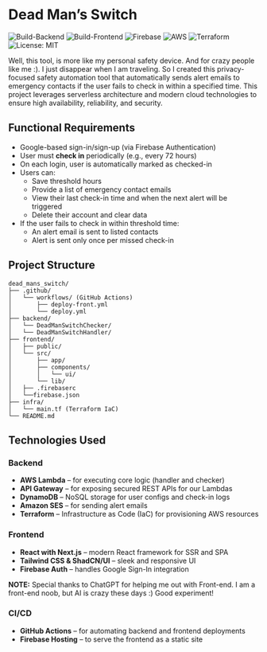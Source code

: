 # Dead Man’s Switch

![Build-Backend](https://github.com/raghavsikaria/dead_mans_switch/actions/workflows/deploy.yml/badge.svg)
![Build-Frontend](https://github.com/raghavsikaria/dead_mans_switch/actions/workflows/deploy-frontend.yml/badge.svg)
![Firebase](https://img.shields.io/badge/deployed-Firebase-brightgreen)
![AWS](https://img.shields.io/badge/AWS-cloud-orange)
![Terraform](https://img.shields.io/badge/Terraform-IaC-purple)
![License: MIT](https://img.shields.io/badge/License-MIT-blue.svg)

Well, this tool, is more like my personal safety device. And for crazy people like me :). I just disappear when I am traveling. So I created this privacy-focused safety automation tool that automatically sends alert emails to emergency contacts if the user fails to check in within a specified time. This project leverages serverless architecture and modern cloud technologies to ensure high availability, reliability, and security.

## Functional Requirements

- Google-based sign-in/sign-up (via Firebase Authentication)
- User must **check in** periodically (e.g., every 72 hours)
- On each login, user is automatically marked as checked-in
- Users can:
  - Save threshold hours
  - Provide a list of emergency contact emails
  - View their last check-in time and when the next alert will be triggered
  - Delete their account and clear data
- If the user fails to check in within threshold time:
  - An alert email is sent to listed contacts
  - Alert is sent only once per missed check-in

## Project Structure

```
dead_mans_switch/
├── .github/
│   └── workflows/ (GitHub Actions)
│       ├── deploy-front.yml
│       └── deploy.yml
├── backend/
│   └── DeadManSwitchChecker/
│   └── DeadManSwitchHandler/
├── frontend/
│   ├── public/
│   └── src/
│       ├── app/
│       ├── components/
│       │   └── ui/
│       └── lib/
│   ├── .firebaserc
│   └──firebase.json
├── infra/
│   └── main.tf (Terraform IaC)
└── README.md
```

## Technologies Used

### Backend
- **AWS Lambda** – for executing core logic (handler and checker)
- **API Gateway** – for exposing secured REST APIs for our Lambdas
- **DynamoDB** – NoSQL storage for user configs and check-in logs
- **Amazon SES** – for sending alert emails
- **Terraform** – Infrastructure as Code (IaC) for provisioning AWS resources

### Frontend
- **React with Next.js** – modern React framework for SSR and SPA
- **Tailwind CSS & ShadCN/UI** – sleek and responsive UI
- **Firebase Auth** – handles Google Sign-In integration

**NOTE:** Special thanks to ChatGPT for helping me out with Front-end. I am a front-end noob, but AI is crazy these days :) Good experiment!

### CI/CD
- **GitHub Actions** – for automating backend and frontend deployments
- **Firebase Hosting** – to serve the frontend as a static site
